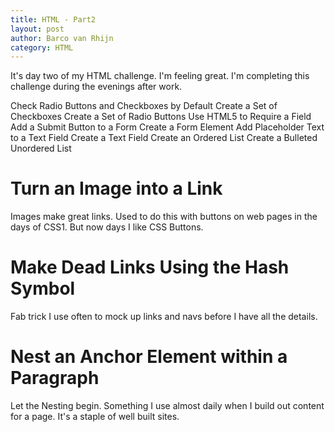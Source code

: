 ```yaml
---
title: HTML - Part2
layout: post
author: Barco van Rhijn
category: HTML
---
```

It's day two of my HTML challenge. I'm feeling great. I'm completing this challenge during the evenings after work. 

Check Radio Buttons and Checkboxes by Default
Create a Set of Checkboxes
Create a Set of Radio Buttons
Use HTML5 to Require a Field
Add a Submit Button to a Form
Create a Form Element
Add Placeholder Text to a Text Field
Create a Text Field
Create an Ordered List
Create a Bulleted Unordered List
# Turn an Image into a Link
Images make great links. Used to do this with buttons on web pages in the days of CSS1. But now days I like CSS Buttons.
# Make Dead Links Using the Hash Symbol
Fab trick I use often to mock up links and navs before I have all the details.
# Nest an Anchor Element within a Paragraph
Let the Nesting begin. Something I use almost daily when I build out content for a page. It's a staple of well built sites.



